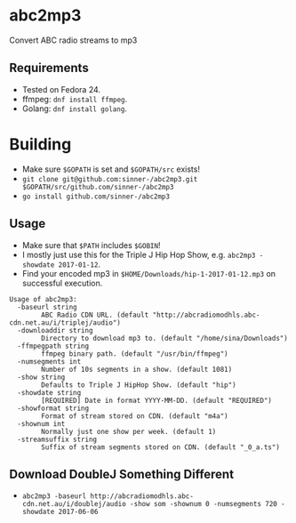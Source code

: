 # abc2mp3
Convert ABC radio streams to mp3

## Requirements
 * Tested on Fedora 24.
 * ffmpeg: `dnf install ffmpeg`.
 * Golang: `dnf install golang`.

# Building

 * Make sure `$GOPATH` is set and `$GOPATH/src` exists!
 * `git clone git@github.com:sinner-/abc2mp3.git $GOPATH/src/github.com/sinner-/abc2mp3`
 * `go install github.com/sinner-/abc2mp3`

## Usage

 * Make sure that `$PATH` includes `$GOBIN`!
 * I mostly just use this for the Triple J Hip Hop Show, e.g. `abc2mp3 -showdate 2017-01-12`.
 * Find your encoded mp3 in `$HOME/Downloads/hip-1-2017-01-12.mp3` on successful execution.

```
Usage of abc2mp3:
  -baseurl string
        ABC Radio CDN URL. (default "http://abcradiomodhls.abc-cdn.net.au/i/triplej/audio")
  -downloaddir string
        Directory to download mp3 to. (default "/home/sina/Downloads")
  -ffmpegpath string
        ffmpeg binary path. (default "/usr/bin/ffmpeg")
  -numsegments int
        Number of 10s segments in a show. (default 1081)
  -show string
        Defaults to Triple J HipHop Show. (default "hip")
  -showdate string
        [REQUIRED] Date in format YYYY-MM-DD. (default "REQUIRED")
  -showformat string
        Format of stream stored on CDN. (default "m4a")
  -shownum int
        Normally just one show per week. (default 1)
  -streamsuffix string
        Suffix of stream segments stored on CDN. (default "_0_a.ts")
```

## Download DoubleJ Something Different
  * `abc2mp3 -baseurl http://abcradiomodhls.abc-cdn.net.au/i/doublej/audio -show som -shownum 0 -numsegments 720 -showdate 2017-06-06`
